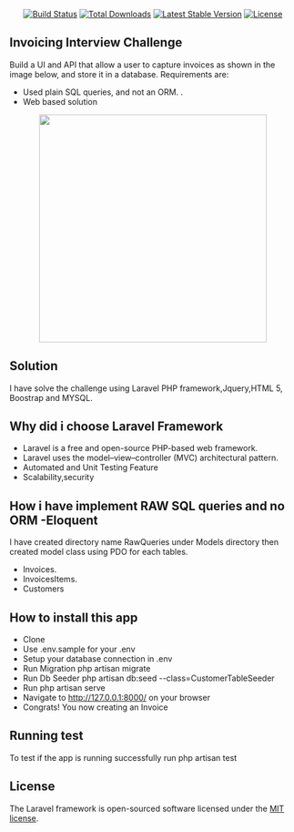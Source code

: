 

<p align="center">
<a href="https://travis-ci.org/laravel/framework"><img src="https://travis-ci.org/laravel/framework.svg" alt="Build Status"></a>
<a href="https://packagist.org/packages/laravel/framework"><img src="https://img.shields.io/packagist/dt/laravel/framework" alt="Total Downloads"></a>
<a href="https://packagist.org/packages/laravel/framework"><img src="https://img.shields.io/packagist/v/laravel/framework" alt="Latest Stable Version"></a>
<a href="https://packagist.org/packages/laravel/framework"><img src="https://img.shields.io/packagist/l/laravel/framework" alt="License"></a>
</p>

## Invoicing Interview Challenge

Build a UI and API that allow a user to capture invoices as shown in the image below, and store it in a database. 
Requirements are:

- Used plain SQL queries, and not an ORM. .
- Web based solution

<p align="center"><a href="https://cdn.vertex42.com/ExcelTemplates/Images/excel-invoice-template.png" target="_blank"><img src="https://cdn.vertex42.com/ExcelTemplates/Images/excel-invoice-template.png" width="400"></a></p>


## Solution

I have solve the challenge using Laravel PHP framework,Jquery,HTML 5, Boostrap and MYSQL.

## Why did i choose Laravel Framework
- Laravel is a free and open-source PHP-based web framework.
- Laravel uses the model–view–controller (MVC) architectural pattern.
- Automated and Unit Testing Feature
- Scalability,security


## How i have implement RAW SQL queries and no ORM -Eloquent

I have created directory name RawQueries under Models directory then created model class using PDO for each tables.

- Invoices.
- InvoicesItems.
- Customers

## How to install this app

- Clone
- Use .env.sample for your .env
- Setup your database connection in .env
- Run Migration  php artisan migrate
- Run Db Seeder  php artisan db:seed --class=CustomerTableSeeder
- Run php artisan serve
- Navigate to http://127.0.0.1:8000/ on your browser
- Congrats! You now creating an Invoice

## Running test 
To test if the app is running successfully
run php artisan test

## License

The Laravel framework is open-sourced software licensed under the [MIT license](https://opensource.org/licenses/MIT).
